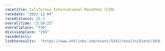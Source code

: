 ```yaml
---
racetitle: California International Marathon (CIM)
racedate: "2022-12-04"
racedistance: 26.2
overalltime: "2:50:22"
overallplace: "736"
divisionplace: "156"
racedetails: 
linktoresults:  "https://www.athlinks.com/event/3241/results/Event/1036173/Course/2307831/Bib/6386"
---
```


